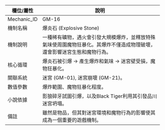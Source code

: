 | 欄位/屬性 | 說明 |
|---|---|
| Mechanic_ID | GM-16 |
| 機制名稱 | 爆炎石 (Explosive Stone) |
| 機制說明 | 一種稀有礦物，遇火會引發大規模爆炸，並釋放特殊氣味使周圍魔物狂暴化。其爆炸不僅造成物理破壞，還會影響迷宮生態和魔物行為。 |
| 核心循環 | 爆炎石被引爆 -> 產生爆炸和氣味 -> 迷宮壁受損，魔物狂暴化。 |
| 關聯系統 | 迷宮 (GM-01), 迷宮崩壞 (GM-21)。 |
| 數值參數 | 爆炸範圍、魔物狂暴化程度。 |
| 小說依據 | 影狼碎牙試圖引爆，以及Black Tiger利用其引發品川迷宮坍塌。 |
| 備註 | 雖然是物品，但其對迷宮環境和魔物行為的影響使其成為一個重要的遊戲機制。 |
